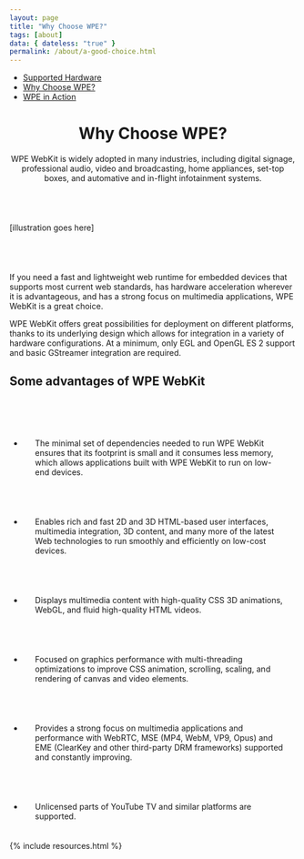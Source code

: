 ```yaml
---
layout: page
title: "Why Choose WPE?"
tags: [about]
data: { dateless: "true" }
permalink: /about/a-good-choice.html
---
```

<style>
:not(header) > h2 {
	background: url(/assets/img/graphic-title-blue.svg) 0 100% / 7rem auto no-repeat;
	padding-bottom: 1em;
}
ul.gallery.c2 {
	align-items: stretch;
	gap: 1em;
}
ul.gallery.c2 li {
	padding: 3.5em 1.5em 1.5em;
	border: 1px dashed var(--colorMain);
	background: url(/assets/img/checkmark.png) 1em 1em / 2em 2em no-repeat;
}
.full-bleed {
	margin-block: 5em;
}
.full-bleed img {
	display: block;
	margin: -5em auto;
}
</style>

<nav class="sidebar">
<ul>
<li><a href="{{ '/about/supported-hardware.html' | url }}">Supported Hardware</a></li>
<li class="currentPage"><a href="{{ '/about/a-good-choice.html' | url }}">Why Choose WPE?</a></li>
<li><a href="{{ '' | url }}">WPE in Action</a></li>
</ul>
</nav>

<header class="page">

# Why Choose WPE? 

WPE WebKit is widely adopted in many industries, including digital signage, professional audio, video and broadcasting, home appliances, set-top boxes, and automative and in-flight infotainment systems.

</header>

<section class="full-bleed">
[illustration goes here]
</section>

<section class="dotsep">

<p class="leadin">If you need a fast and lightweight web runtime for embedded devices that supports most current web standards, has hardware acceleration wherever it is advantageous, and has a strong focus on multimedia applications, WPE WebKit is a great choice.</p>

WPE WebKit offers great possibilities for deployment on different platforms, thanks to its underlying design which allows for integration in a variety of hardware configurations. At a minimum, only EGL and OpenGL ES 2 support and basic GStreamer integration are required.
</section>

<section>

## Some advantages of WPE WebKit

<ul class="gallery c2">
<li>The minimal set of dependencies needed to run WPE WebKit ensures that its footprint is small and it consumes less memory, which allows applications built with WPE WebKit to run on low-end devices.</li>
<li>Enables rich and fast 2D and 3D HTML-based user interfaces, multimedia integration, 3D content, and many more of the latest Web technologies to run smoothly and efficiently on low-cost devices.</li>
<li>Displays multimedia content with high-quality CSS 3D animations, WebGL, and fluid high-quality HTML videos.</li>
<li>Focused on graphics performance with multi-threading optimizations to improve CSS animation, scrolling, scaling, and rendering of canvas and video elements.</li>
<li>Provides a strong focus on multimedia applications and performance with WebRTC, MSE (MP4, WebM, VP9, Opus) and EME (ClearKey and other third-party DRM frameworks) supported and constantly improving.</li>
<li>Unlicensed parts of YouTube TV and similar platforms are supported.</li>
</ul>

</section>

{% include resources.html %}